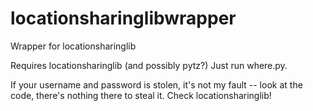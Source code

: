 # locationsharinglibwrapper
Wrapper for locationsharinglib

Requires locationsharinglib (and possibly pytz?)
Just run where.py.

If your username and password is stolen, it's not my fault -- look at the code, there's nothing there to steal it.  Check locationsharinglib!
